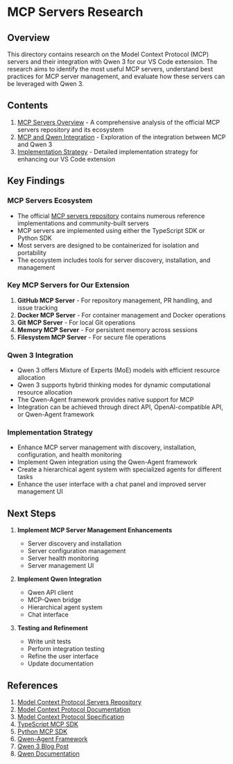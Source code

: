 # MCP Servers Research

## Overview

This directory contains research on the Model Context Protocol (MCP) servers and their integration with Qwen 3 for our VS Code extension. The research aims to identify the most useful MCP servers, understand best practices for MCP server management, and evaluate how these servers can be leveraged with Qwen 3.

## Contents

1. [MCP Servers Overview](mcp_servers_overview.md) - A comprehensive analysis of the official MCP servers repository and its ecosystem
2. [MCP and Qwen Integration](mcp_qwen_integration.md) - Exploration of the integration between MCP and Qwen 3
3. [Implementation Strategy](implementation_strategy.md) - Detailed implementation strategy for enhancing our VS Code extension

## Key Findings

### MCP Servers Ecosystem

- The official [MCP servers repository](https://github.com/modelcontextprotocol/servers) contains numerous reference implementations and community-built servers
- MCP servers are implemented using either the TypeScript SDK or Python SDK
- Most servers are designed to be containerized for isolation and portability
- The ecosystem includes tools for server discovery, installation, and management

### Key MCP Servers for Our Extension

1. **GitHub MCP Server** - For repository management, PR handling, and issue tracking
2. **Docker MCP Server** - For container management and Docker operations
3. **Git MCP Server** - For local Git operations
4. **Memory MCP Server** - For persistent memory across sessions
5. **Filesystem MCP Server** - For secure file operations

### Qwen 3 Integration

- Qwen 3 offers Mixture of Experts (MoE) models with efficient resource allocation
- Qwen 3 supports hybrid thinking modes for dynamic computational resource allocation
- The Qwen-Agent framework provides native support for MCP
- Integration can be achieved through direct API, OpenAI-compatible API, or Qwen-Agent framework

### Implementation Strategy

- Enhance MCP server management with discovery, installation, configuration, and health monitoring
- Implement Qwen integration using the Qwen-Agent framework
- Create a hierarchical agent system with specialized agents for different tasks
- Enhance the user interface with a chat panel and improved server management UI

## Next Steps

1. **Implement MCP Server Management Enhancements**
   - Server discovery and installation
   - Server configuration management
   - Server health monitoring
   - Server management UI

2. **Implement Qwen Integration**
   - Qwen API client
   - MCP-Qwen bridge
   - Hierarchical agent system
   - Chat interface

3. **Testing and Refinement**
   - Write unit tests
   - Perform integration testing
   - Refine the user interface
   - Update documentation

## References

1. [Model Context Protocol Servers Repository](https://github.com/modelcontextprotocol/servers)
2. [Model Context Protocol Documentation](https://modelcontextprotocol.io)
3. [Model Context Protocol Specification](https://spec.modelcontextprotocol.io)
4. [TypeScript MCP SDK](https://github.com/modelcontextprotocol/typescript-sdk)
5. [Python MCP SDK](https://github.com/modelcontextprotocol/python-sdk)
6. [Qwen-Agent Framework](https://github.com/QwenLM/Qwen-Agent)
7. [Qwen 3 Blog Post](https://qwenlm.github.io/blog/qwen3/)
8. [Qwen Documentation](https://qwen.readthedocs.io/)
